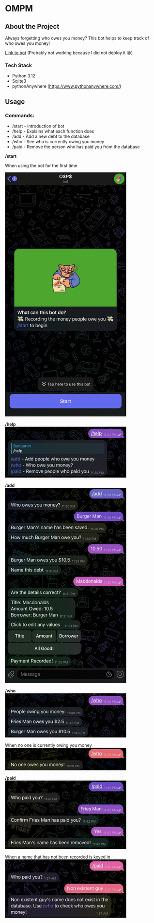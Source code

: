 # OMPM
## About the Project
Always forgetting who owes you money? This bot helps to keep track of who owes you money!

[Link to bot](https://t.me/inomoney_bot) (Probably not working because I did not deploy it :stuck_out_tongue_closed_eyes:)

### Tech Stack
- Python 3.12
- Sqlite3
- pythonAnywhere (https://www.pythonanywhere.com/)

## Usage
### Commands:
- /start - Introduction of bot
- /help - Explains what each function does
- /add - Add a new debt to the database
- /who - See who is currently owing you money
- /paid - Remove the person who has paid you from the database

**/start** 

When using the bot for the first time

<img src="images\itb.jpg" alt="Using the bot for the first time" width="400"/> <br/>

**/help** <br/>
<img src="images\help.jpg" alt="/help called" width="400"/> <br/>

**/add** <br/>
<img src="images\add_success.jpg" alt="Successfully added a payer" width="400"/> <br/>

**/who** <br/>
<img src="images\who2.jpg" alt="Successfully called a payer" width="400"/> <br/>

When no one is currently owing you money<br/>
<img src="images\who1.jpg" alt="Payer does not exist" width="400"/> <br/>

**/paid** <br/>
<img src="images\paid.jpg" alt="Successfully removed a payer" width="400"/>

When a name that has not been recorded is keyed in<br/>
<img src="images\rlydontexist.jpg" alt="Guy who doesnt exist" width="400"/>
